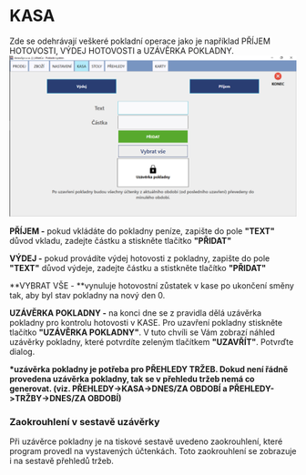 # KASA

Zde se odehrávají veškeré pokladní operace jako je například PŘÍJEM HOTOVOSTI, VÝDEJ HOTOVOSTI a UZÁVĚRKA POKLADNY.![](/assets/kasa.PNG)

**PŘÍJEM -** pokud vkládáte do pokladny peníze, zapište do pole **"TEXT"** důvod vkladu, zadejte částku a stiskněte tlačítko **"PŘIDAT"**

**VÝDEJ -** pokud provádíte výdej hotovosti z pokladny, zapište do pole **"TEXT"** důvod výdeje, zadejte částku a stistkněte tlačítko **"PŘIDAT"**

**VYBRAT VŠE - **vynuluje hotovostní zůstatek v kase po ukončení směny tak, aby byl stav pokladny na nový den 0.

**UZÁVĚRKA POKLADNY -** na konci dne se z pravidla dělá uzávěrka pokladny pro kontrolu hotovosti v KASE. Pro uzavření pokladny stiskněte tlačítko **"UZÁVĚRKA POKLADNY"**. V tuto chvíli se Vám zobrazí náhled uzávěrky pokladny, které potvrdíte zeleným tlačítkem **"UZAVŘÍT"**. Potvrďte dialog.

**\*uzávěrka pokladny je potřeba pro PŘEHLEDY TRŽEB. Dokud není řádně provedena uzávěrka pokladny, tak se v přehledu tržeb nemá co generovat. \(viz. PŘEHLEDY-&gt;KASA-&gt;DNES/ZA OBDOBÍ a PŘEHLEDY-&gt;TRŽBY-&gt;DNES/ZA OBDOBÍ\)**

### **Zaokrouhlení v sestavě uzávěrky**

Při uzávěrce pokladny je na tiskové sestavě uvedeno zaokrouhlení, které program provedl na vystavených účtenkách. Toto zaokrouhlení se zobrazuje i na sestavě přehledů tržeb.

